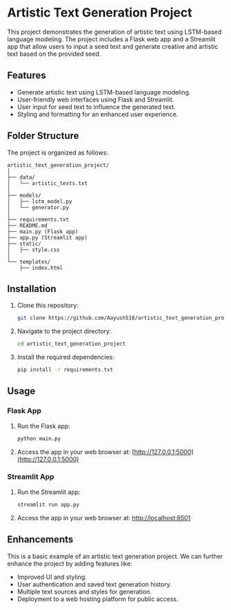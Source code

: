 # Artistic Text Generation Project

This project demonstrates the generation of artistic text using LSTM-based language modeling. The project includes a Flask web app and a Streamlit app that allow users to input a seed text and generate creative and artistic text based on the provided seed.

## Features

- Generate artistic text using LSTM-based language modeling.
- User-friendly web interfaces using Flask and Streamlit.
- User input for seed text to influence the generated text.
- Styling and formatting for an enhanced user experience.

## Folder Structure

The project is organized as follows:

```
artistic_text_generation_project/
│
├── data/
│   └── artistic_texts.txt
│
├── models/
│   ├── lstm_model.py
│   └── generator.py
│
├── requirements.txt
├── README.md
├── main.py (Flask app)
├── app.py (Streamlit app)
├── static/
│   ├── style.css
│
└── templates/
    ├── index.html
```

## Installation

1. Clone this repository:

   ```bash
   git clone https://github.com/Aayush518/artistic_text_generation_project.git
   ```

2. Navigate to the project directory:

   ```bash
   cd artistic_text_generation_project
   ```

3. Install the required dependencies:

   ```bash
   pip install -r requirements.txt
   ```

## Usage

### Flask App

1. Run the Flask app:

   ```bash
   python main.py
   ```

2. Access the app in your web browser at: [http://127.0.0.1:5000](http://127.0.0.1:5000)

### Streamlit App

1. Run the Streamlit app:

   ```bash
   streamlit run app.py
   ```

2. Access the app in your web browser at: [http://localhost:8501](http://localhost:8501)

## Enhancements

This is a basic example of an artistic text generation project. We can further enhance the project by adding features like:
- Improved UI and styling.
- User authentication and saved text generation history.
- Multiple text sources and styles for generation.
- Deployment to a web hosting platform for public access.

